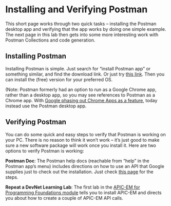 # Installing and Verifying Postman

This short page works through two quick tasks – installing the Postman desktop app and verifying that the app works by doing one simple example. The next page in this lab then gets into some more interesting work with Postman Collections and code generation.

## Installing Postman

Installing Postman is simple. Just search for “install Postman app” or something similar, and find the download link. Or just try [this link](https://www.getpostman.com/apps). Then you can install the (free) version for your preferred OS.

(Note: Postman formerly had an option to run as a Google Chrome app, rather than a desktop app, so you may see references to Postman as a Chrome app. With [Google phasing out Chrome Apps as a feature](https://blog.chromium.org/2016/08/from-chrome-apps-to-web.html), today instead use the Postman desktop app.

## Verifying Postman

You can do some quick and easy steps to verify that Postman is working on your PC. There is no reason to think it won’t work – it’s just good to make sure a new software package will work once you install it. Here are two options to verify Postman is working:

**Postman Doc**: The Postman help docs (reachable from “help” in the Postman app’s menu) includes directions on how to use an API that Google supplies just to check out the installation. Just check [this page](https://www.getpostman.com/docs/postman/launching_postman/sending_the_first_request) for the steps.

**Repeat a DevNet Learning Lab**: The first lab in the [APIC-EM for Programming Foundations module](https://learninglabs.cisco.com/modules/programming-found) tells you to install APIC-EM and directs you about how to create a couple of APIC-EM API calls.
